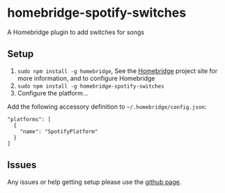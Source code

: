 # homebridge-spotify-switches

A Homebridge plugin to add switches for songs

## Setup

1. `sudo npm install -g homebridge`, See the [Homebridge](https://github.com/nfarina/homebridge) project site for more information, and to configure Homebridge
2. `sudo npm install -g homebridge-spotify-switches`
3. Configure the platform...

Add the following accessory definition to `~/.homebridge/config.json`:

```
"platforms": [
  {
    "name": "SpotifyPlatform"
  }
]
```

## Issues

Any issues or help getting setup please use the [github page](https://github.com/JSRossiter/homebridge-spotify/issues).